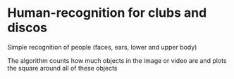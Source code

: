 # Human-recognition for clubs and discos

Simple recognition of people (faces, ears, lower and upper body)

The algorithm counts how much objects in the image or video are and plots the square around all of these objects
